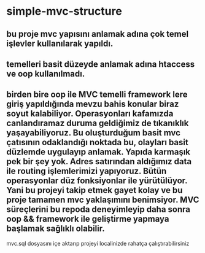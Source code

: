 # simple-mvc-structure

bu proje mvc yapısını anlamak adına çok temel işlevler 
kullanılarak yapıldı.
---
temelleri basit düzeyde anlamak adına htaccess ve oop 
kullanılmadı.
---
birden bire oop ile MVC temelli framework lere giriş 
yapıldığında mevzu bahis konular biraz soyut kalabiliyor. 
Operasyonları kafamızda canlandıramaz duruma geldiğimiz de 
tıkanıklık yaşayabiliyoruz. Bu oluşturduğum basit mvc çatısının odaklandığı noktada bu, olayları basit düzlemde uygulayıp anlamak. Yapıda karmaşık pek bir şey yok. 
Adres satırından aldığımız data ile routing 
işlemlerimizi yapıyoruz. Bütün operasyonlar düz fonksiyonlar ile yürütülüyor. Yani bu projeyi takip etmek 
gayet kolay ve bu proje tamamen mvc yaklaşımını benimsiyor. MVC süreçlerini bu repoda deneyimleyip daha 
sonra oop && framework ile geliştirme yapmaya başlamak 
sağlıklı olabilir.
---
mvc.sql dosyasını içe aktarıp projeyi localinizde rahatça çalıştırabilirsiniz 
